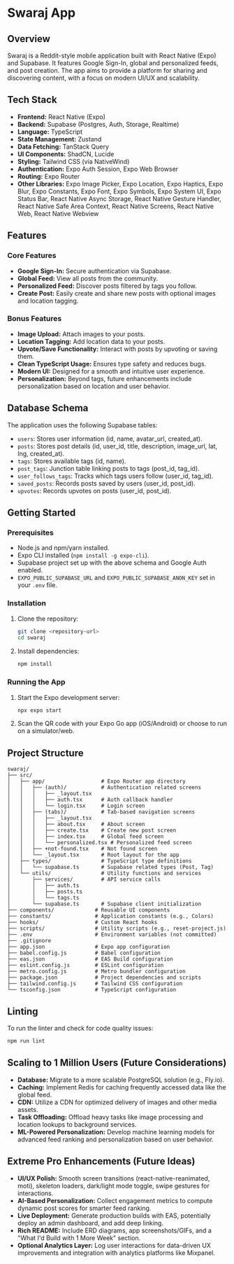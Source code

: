 # Swaraj App

## Overview

Swaraj is a Reddit-style mobile application built with React Native (Expo) and Supabase. It features Google Sign-In, global and personalized feeds, and post creation. The app aims to provide a platform for sharing and discovering content, with a focus on modern UI/UX and scalability.

## Tech Stack

- **Frontend:** React Native (Expo)
- **Backend:** Supabase (Postgres, Auth, Storage, Realtime)
- **Language:** TypeScript
- **State Management:** Zustand
- **Data Fetching:** TanStack Query
- **UI Components:** ShadCN, Lucide
- **Styling:** Tailwind CSS (via NativeWind)
- **Authentication:** Expo Auth Session, Expo Web Browser
- **Routing:** Expo Router
- **Other Libraries:** Expo Image Picker, Expo Location, Expo Haptics, Expo Blur, Expo Constants, Expo Font, Expo Symbols, Expo System UI, Expo Status Bar, React Native Async Storage, React Native Gesture Handler, React Native Safe Area Context, React Native Screens, React Native Web, React Native Webview

## Features

### Core Features
- **Google Sign-In:** Secure authentication via Supabase.
- **Global Feed:** View all posts from the community.
- **Personalized Feed:** Discover posts filtered by tags you follow.
- **Create Post:** Easily create and share new posts with optional images and location tagging.

### Bonus Features
- **Image Upload:** Attach images to your posts.
- **Location Tagging:** Add location data to your posts.
- **Upvote/Save Functionality:** Interact with posts by upvoting or saving them.
- **Clean TypeScript Usage:** Ensures type safety and reduces bugs.
- **Modern UI:** Designed for a smooth and intuitive user experience.
- **Personalization:** Beyond tags, future enhancements include personalization based on location and user behavior.

## Database Schema

The application uses the following Supabase tables:

- `users`: Stores user information (id, name, avatar_url, created_at).
- `posts`: Stores post details (id, user_id, title, description, image_url, lat, lng, created_at).
- `tags`: Stores available tags (id, name).
- `post_tags`: Junction table linking posts to tags (post_id, tag_id).
- `user_follows_tags`: Tracks which tags users follow (user_id, tag_id).
- `saved_posts`: Records posts saved by users (user_id, post_id).
- `upvotes`: Records upvotes on posts (user_id, post_id).

## Getting Started

### Prerequisites
- Node.js and npm/yarn installed.
- Expo CLI installed (`npm install -g expo-cli`).
- Supabase project set up with the above schema and Google Auth enabled.
- `EXPO_PUBLIC_SUPABASE_URL` and `EXPO_PUBLIC_SUPABASE_ANON_KEY` set in your `.env` file.

### Installation

1.  Clone the repository:
    ```bash
    git clone <repository-url>
    cd swaraj
    ```
2.  Install dependencies:
    ```bash
    npm install
    ```

### Running the App

1.  Start the Expo development server:
    ```bash
    npx expo start
    ```
2.  Scan the QR code with your Expo Go app (iOS/Android) or choose to run on a simulator/web.

## Project Structure

```
swaraj/
├── src/
│   ├── app/                  # Expo Router app directory
│   │   ├── (auth)/           # Authentication related screens
│   │   │   ├── _layout.tsx
│   │   │   ├── auth.tsx      # Auth callback handler
│   │   │   └── login.tsx     # Login screen
│   │   ├── (tabs)/           # Tab-based navigation screens
│   │   │   ├── _layout.tsx
│   │   │   ├── about.tsx     # About screen
│   │   │   ├── create.tsx    # Create new post screen
│   │   │   ├── index.tsx     # Global feed screen
│   │   │   └── personalized.tsx # Personalized feed screen
│   │   ├── +not-found.tsx    # Not found screen
│   │   └── _layout.tsx       # Root layout for the app
│   ├── types/                # TypeScript type definitions
│   │   └── supabase.ts       # Supabase related types (Post, Tag)
│   └── utils/                # Utility functions and services
│       ├── services/         # API service calls
│       │   ├── auth.ts
│       │   ├── posts.ts
│       │   └── tags.ts
│       └── supabase.ts       # Supabase client initialization
├── components/             # Reusable UI components
├── constants/              # Application constants (e.g., Colors)
├── hooks/                  # Custom React hooks
├── scripts/                # Utility scripts (e.g., reset-project.js)
├── .env                    # Environment variables (not committed)
├── .gitignore
├── app.json                # Expo app configuration
├── babel.config.js         # Babel configuration
├── eas.json                # EAS Build configuration
├── eslint.config.js        # ESLint configuration
├── metro.config.js         # Metro bundler configuration
├── package.json            # Project dependencies and scripts
├── tailwind.config.js      # Tailwind CSS configuration
└── tsconfig.json           # TypeScript configuration
```

## Linting

To run the linter and check for code quality issues:

```bash
npm run lint
```

## Scaling to 1 Million Users (Future Considerations)

- **Database:** Migrate to a more scalable PostgreSQL solution (e.g., Fly.io).
- **Caching:** Implement Redis for caching frequently accessed data like the global feed.
- **CDN:** Utilize a CDN for optimized delivery of images and other media assets.
- **Task Offloading:** Offload heavy tasks like image processing and location lookups to background services.
- **ML-Powered Personalization:** Develop machine learning models for advanced feed ranking and personalization based on user behavior.

## Extreme Pro Enhancements (Future Ideas)

- **UI/UX Polish:** Smooth screen transitions (react-native-reanimated, moti), skeleton loaders, dark/light mode toggle, swipe gestures for interactions.
- **AI-Based Personalization:** Collect engagement metrics to compute dynamic post scores for smarter feed ranking.
- **Live Deployment:** Generate production builds with EAS, potentially deploy an admin dashboard, and add deep linking.
- **Rich README:** Include ERD diagrams, app screenshots/GIFs, and a "What I'd Build with 1 More Week" section.
- **Optional Analytics Layer:** Log user interactions for data-driven UX improvements and integration with analytics platforms like Mixpanel.